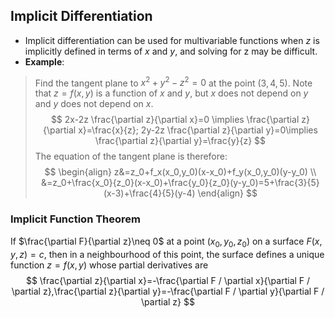 

## Implicit Differentiation
- Implicit differentiation can be used for multivariable functions when $z$ is implicitly defined in terms of $x$ and $y$, and solving for z may be difficult.
- **Example**:
> Find the tangent plane to $x^2+y^2-z^2=0$ at the point $(3,4,5)$.
> Note that $z=f(x,y)$ is a function of $x$ and $y$, but $x$ does not depend on $y$ and $y$ does not depend on $x$.
> $$
2x-2z \frac{\partial z}{\partial x}=0 \implies \frac{\partial z}{\partial x}=\frac{x}{z}; 2y-2z \frac{\partial z}{\partial y}=0\implies \frac{\partial z}{\partial y}=\frac{y}{z}
$$
> The equation of the tangent plane is therefore:
> $$
\begin{align}
z&=z_0+f_x(x_0,y_0)(x-x_0)+f_y(x_0,y_0)(y-y_0) \\
&=z_0+\frac{x_0}{z_0}(x-x_0)+\frac{y_0}{z_0}(y-y_0)=5+\frac{3}{5}(x-3)+\frac{4}{5}(y-4)
\end{align}
$$
### Implicit Function Theorem
If $\frac{\partial F}{\partial z}\neq 0$ at a point $(x_{0},y_{0},z_{0})$ on a surface $F(x,y,z)=c$, then in a neighbourhood of this point, the surface defines a unique function $z=f(x,y)$ whose partial derivatives are $$
\frac{\partial z}{\partial x}=-\frac{\partial F / \partial x}{\partial F / \partial z},\frac{\partial z}{\partial y}=-\frac{\partial F / \partial y}{\partial F / \partial z}
$$